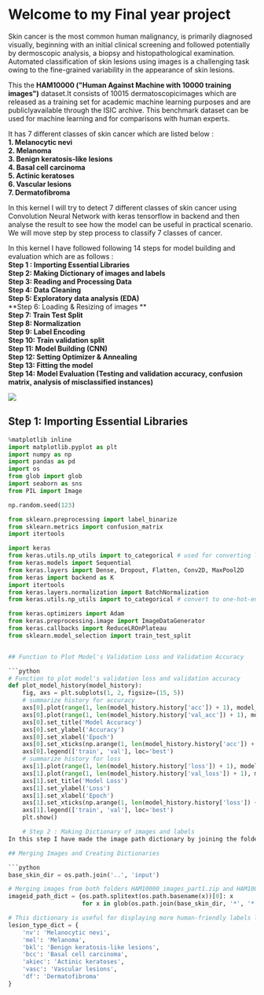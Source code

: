 # Welcome to my Final year project  
Skin cancer is the most common human malignancy, is primarily diagnosed visually, beginning with an initial clinical screening and followed potentially by dermoscopic analysis, a biopsy and histopathological examination. Automated classification of skin lesions using images is a challenging task owing to the fine-grained variability in the appearance of skin lesions.

This the **HAM10000 ("Human Against Machine with 10000 training images")** dataset.It consists of 10015 dermatoscopicimages which are released as a training set for academic machine learning purposes and are publiclyavailable through the ISIC archive. This benchmark dataset can be used for machine learning and for comparisons with human experts. 

It has 7 different classes of skin cancer which are listed below :<br>
**1. Melanocytic nevi <br>**
**2. Melanoma <br>**
**3. Benign keratosis-like lesions <br>**
**4. Basal cell carcinoma <br>**
**5. Actinic keratoses <br>**
**6. Vascular lesions <br>**
**7. Dermatofibroma<br>**

In this kernel I will try to detect 7 different classes of skin cancer using Convolution Neural Network with keras tensorflow in backend and then analyse the result to see how the model can be useful in practical scenario.<br>
We will move step by step process to classify 7 classes of cancer.

In this kernel I have followed following 14 steps for model building and evaluation which are as follows : <br>
**Step 1 : Importing Essential Libraries**<br>
**Step 2: Making Dictionary of images and labels** <br>
**Step 3: Reading and Processing Data** <br>
**Step 4: Data Cleaning** <br>
**Step 5: Exploratory data analysis (EDA)** <br>
**Step 6: Loading & Resizing of images **<br>
**Step 7: Train Test Split**<br>
**Step 8: Normalization**<br>
**Step 9: Label Encoding** <br>
**Step 10: Train validation split** <br>
**Step 11: Model Building (CNN)** <br>
**Step 12: Setting Optimizer & Annealing** <br>
**Step 13: Fitting the model**<br>
**Step 14: Model Evaluation (Testing and validation accuracy, confusion matrix, analysis of misclassified instances)** <br>

<img src="https://image.ibb.co/n8PBkL/cover.png">

## Step 1: Importing Essential Libraries

```python
%matplotlib inline
import matplotlib.pyplot as plt
import numpy as np
import pandas as pd
import os
from glob import glob
import seaborn as sns
from PIL import Image

np.random.seed(123)

from sklearn.preprocessing import label_binarize
from sklearn.metrics import confusion_matrix
import itertools

import keras
from keras.utils.np_utils import to_categorical # used for converting labels to one-hot-encoding
from keras.models import Sequential
from keras.layers import Dense, Dropout, Flatten, Conv2D, MaxPool2D
from keras import backend as K
import itertools
from keras.layers.normalization import BatchNormalization
from keras.utils.np_utils import to_categorical # convert to one-hot-encoding

from keras.optimizers import Adam
from keras.preprocessing.image import ImageDataGenerator
from keras.callbacks import ReduceLROnPlateau
from sklearn.model_selection import train_test_split


## Function to Plot Model's Validation Loss and Validation Accuracy

```python
# Function to plot model's validation loss and validation accuracy
def plot_model_history(model_history):
    fig, axs = plt.subplots(1, 2, figsize=(15, 5))
    # summarize history for accuracy
    axs[0].plot(range(1, len(model_history.history['acc']) + 1), model_history.history['acc'])
    axs[0].plot(range(1, len(model_history.history['val_acc']) + 1), model_history.history['val_acc'])
    axs[0].set_title('Model Accuracy')
    axs[0].set_ylabel('Accuracy')
    axs[0].set_xlabel('Epoch')
    axs[0].set_xticks(np.arange(1, len(model_history.history['acc']) + 1, len(model_history.history['acc']) / 10))
    axs[0].legend(['train', 'val'], loc='best')
    # summarize history for loss
    axs[1].plot(range(1, len(model_history.history['loss']) + 1), model_history.history['loss'])
    axs[1].plot(range(1, len(model_history.history['val_loss']) + 1), model_history.history['val_loss'])
    axs[1].set_title('Model Loss')
    axs[1].set_ylabel('Loss')
    axs[1].set_xlabel('Epoch')
    axs[1].set_xticks(np.arange(1, len(model_history.history['loss']) + 1, len(model_history.history['loss']) / 10))
    axs[1].legend(['train', 'val'], loc='best')
    plt.show()

    # Step 2 : Making Dictionary of images and labels
In this step I have made the image path dictionary by joining the folder path from base directory base_skin_dir and merge the images in jpg format from both the folders HAM10000_images_part1.zip and HAM10000_images_part2.zip

## Merging Images and Creating Dictionaries

```python
base_skin_dir = os.path.join('..', 'input')

# Merging images from both folders HAM10000_images_part1.zip and HAM10000_images_part2.zip into one dictionary
imageid_path_dict = {os.path.splitext(os.path.basename(x))[0]: x
                     for x in glob(os.path.join(base_skin_dir, '*', '*.jpg'))}

# This dictionary is useful for displaying more human-friendly labels later on
lesion_type_dict = {
    'nv': 'Melanocytic nevi',
    'mel': 'Melanoma',
    'bkl': 'Benign keratosis-like lesions',
    'bcc': 'Basal cell carcinoma',
    'akiec': 'Actinic keratoses',
    'vasc': 'Vascular lesions',
    'df': 'Dermatofibroma'
}


